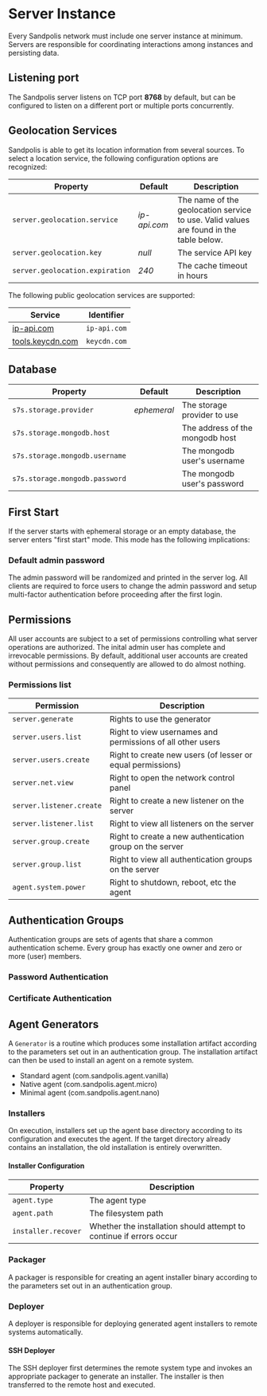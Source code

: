 # Server Instance
Every Sandpolis network must include one server instance at minimum. Servers are
responsible for coordinating interactions among instances and persisting data.

## Listening port
The Sandpolis server listens on TCP port **8768** by default, but can be configured
to listen on a different port or multiple ports concurrently.

## Geolocation Services
Sandpolis is able to get its location information from several sources. To select
a location service, the following configuration options are recognized:

| Property                        | Default      | Description                                                                            |
|---------------------------------|--------------|----------------------------------------------------------------------------------------|
| `server.geolocation.service`    | *ip-api.com* | The name of the geolocation service to use. Valid values are found in the table below. |
| `server.geolocation.key`        | *null*       | The service API key                                                                    |
| `server.geolocation.expiration` | *240*        | The cache timeout in hours                                                             |

The following public geolocation services are supported:

| Service    | Identifier |
|------------|------------|
| <a href="https://ip-api.com" target="_blank">ip-api.com</a> | `ip-api.com` |
| <a href="https://tools.keycdn.com/geo" target="_blank">tools.keycdn.com</a> | `keycdn.com` |

## Database

| Property                        | Default      | Description                                                                            |
|---------------------------------|--------------|----------------------------------------------------------------------------------------|
| `s7s.storage.provider`          | *ephemeral*  | The storage provider to use
| `s7s.storage.mongodb.host`      |              | The address of the mongodb host                                                        |
| `s7s.storage.mongodb.username`  |              | The mongodb user's username                                                            |
| `s7s.storage.mongodb.password`  |              | The mongodb user's password                                                            |

## First Start
If the server starts with ephemeral storage or an empty database, the server enters
"first start" mode. This mode has the following implications:

### Default admin password
The admin password will be randomized and printed in the server log. All clients
are required to force users to change the admin password and setup multi-factor
authentication before proceeding after the first login.

## Permissions
All user accounts are subject to a set of permissions controlling what server
operations are authorized. The inital admin user has complete and irrevocable
permissions. By default, additional user accounts are created without permissions
and consequently are allowed to do almost nothing.

### Permissions list

| Permission                   | Description                                                                                              |
|------------------------------|----------------------------------------------------------------------------------------------------------|
| `server.generate`            | Rights to use the generator                                                                              |
| `server.users.list`          | Right to view usernames and permissions of all other users                                               |
| `server.users.create`        | Right to create new users (of lesser or equal permissions)                                               |
| `server.net.view`            | Right to open the network control panel                                                                  |
| `server.listener.create`     | Right to create a new listener on the server                                                             |
| `server.listener.list`       | Right to view all listeners on the server                                                                |
| `server.group.create`        | Right to create a new authentication group on the server                                                 |
| `server.group.list`          | Right to view all authentication groups on the server                                                    |
| `agent.system.power`         | Right to shutdown, reboot, etc the agent                                                                 |

## Authentication Groups
Authentication groups are sets of agents that share a common authentication scheme.
Every group has exactly one owner and zero or more (user) members.

### Password Authentication
### Certificate Authentication

## Agent Generators
A `Generator` is a routine which produces some installation artifact according
to the parameters set out in an authentication group. The installation artifact
can then be used to install an agent on a remote system.

- Standard agent (com.sandpolis.agent.vanilla)
- Native agent (com.sandpolis.agent.micro)
- Minimal agent (com.sandpolis.agent.nano)

### Installers
On execution, installers set up the agent base directory according to its configuration
and executes the agent. If the target directory already contains an installation,
the old installation is entirely overwritten.

#### Installer Configuration
| Property                     | Description                                                                                              |
|------------------------------|----------------------------------------------------------------------------------------------------------|
| `agent.type`                 | The agent type                                                                                           |
| `agent.path`                 | The filesystem path                                                                                      |
| `installer.recover`          | Whether the installation should attempt to continue if errors occur                                      |

### Packager
A packager is responsible for creating an agent installer binary according to the
parameters set out in an authentication group.

### Deployer
A deployer is responsible for deploying generated agent installers to remote
systems automatically.

#### SSH Deployer
The SSH deployer first determines the remote system type and invokes an appropriate
packager to generate an installer. The installer is then transferred to the remote
host and executed.
